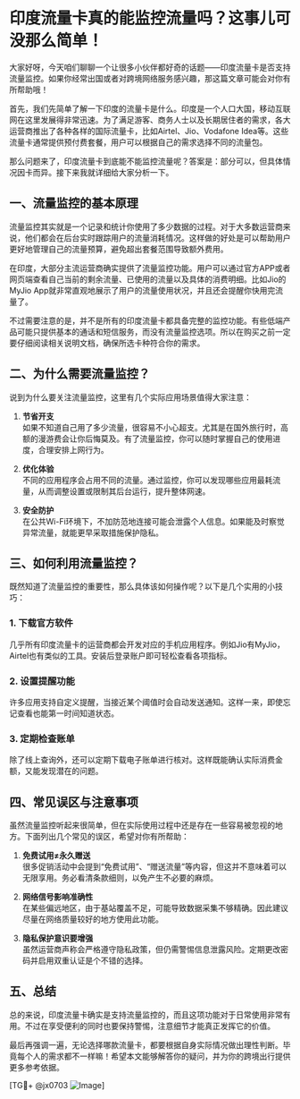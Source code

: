 # 印度流量卡真的能监控流量吗？这事儿可没那么简单！

大家好呀，今天咱们聊聊一个让很多小伙伴都好奇的话题——印度流量卡是否支持流量监控。如果你经常出国或者对跨境网络服务感兴趣，那这篇文章可能会对你有所帮助哦！

首先，我们先简单了解一下印度的流量卡是什么。印度是一个人口大国，移动互联网在这里发展得非常迅速。为了满足游客、商务人士以及长期居住者的需求，各大运营商推出了各种各样的国际流量卡，比如Airtel、Jio、Vodafone Idea等。这些流量卡通常提供预付费套餐，用户可以根据自己的需求选择不同的流量包。

那么问题来了，印度流量卡到底能不能监控流量呢？答案是：部分可以，但具体情况因卡而异。接下来我就详细给大家分析一下。

## 一、流量监控的基本原理

流量监控其实就是一个记录和统计你使用了多少数据的过程。对于大多数运营商来说，他们都会在后台实时跟踪用户的流量消耗情况。这样做的好处是可以帮助用户更好地管理自己的流量预算，避免超出套餐范围导致额外费用。

在印度，大部分主流运营商确实提供了流量监控功能。用户可以通过官方APP或者网页端查看自己当前的剩余流量、已使用的流量以及具体的消费明细。比如Jio的MyJio App就非常直观地展示了用户的流量使用状况，并且还会提醒你快用完流量了。

不过需要注意的是，并不是所有的印度流量卡都具备完整的监控功能。有些低端产品可能只提供基本的通话和短信服务，而没有流量监控选项。所以在购买之前一定要仔细阅读相关说明文档，确保所选卡种符合你的需求。

## 二、为什么需要流量监控？

说到为什么要关注流量监控，这里有几个实际应用场景值得大家注意：

1. **节省开支**  
   如果不知道自己用了多少流量，很容易不小心超支。尤其是在国外旅行时，高额的漫游费会让你后悔莫及。有了流量监控，你可以随时掌握自己的使用进度，合理安排上网行为。

2. **优化体验**  
   不同的应用程序会占用不同的流量。通过监控，你可以发现哪些应用最耗流量，从而调整设置或限制其后台运行，提升整体网速。

3. **安全防护**  
   在公共Wi-Fi环境下，不加防范地连接可能会泄露个人信息。如果能及时察觉异常流量，就能更早采取措施保护隐私。

## 三、如何利用流量监控？

既然知道了流量监控的重要性，那么具体该如何操作呢？以下是几个实用的小技巧：

### 1. 下载官方软件  
几乎所有印度流量卡的运营商都会开发对应的手机应用程序。例如Jio有MyJio，Airtel也有类似的工具。安装后登录账户即可轻松查看各项指标。

### 2. 设置提醒功能  
许多应用支持自定义提醒，当接近某个阈值时会自动发送通知。这样一来，即使忘记查看也能第一时间知道状态。

### 3. 定期检查账单  
除了线上查询外，还可以定期下载电子账单进行核对。这样既能确认实际消费金额，又能发现潜在的问题。

## 四、常见误区与注意事项

虽然流量监控听起来很简单，但在实际使用过程中还是存在一些容易被忽视的地方。下面列出几个常见的误区，希望对你有所帮助：

1. **免费试用≠永久赠送**  
   很多促销活动中会提到“免费试用”、“赠送流量”等内容，但这并不意味着可以无限享用。务必看清条款细则，以免产生不必要的麻烦。

2. **网络信号影响准确性**  
   在某些偏远地区，由于基站覆盖不足，可能导致数据采集不够精确。因此建议尽量在网络质量较好的地方使用此功能。

3. **隐私保护意识要增强**  
   虽然运营商声称会严格遵守隐私政策，但仍需警惕信息泄露风险。定期更改密码并启用双重认证是个不错的选择。

## 五、总结

总的来说，印度流量卡确实是支持流量监控的，而且这项功能对于日常使用非常有用。不过在享受便利的同时也要保持警惕，注意细节才能真正发挥它的价值。

最后再强调一遍，无论选择哪款流量卡，都要根据自身实际情况做出理性判断。毕竟每个人的需求都不一样嘛！希望本文能够解答你的疑问，并为你的跨境出行提供更多参考依据。

[TG💪+ @jx0703 ![Image](https://github.com/user-attachments/assets/dbca1d08-cadb-493c-b0ec-ad6f7a83f270)]